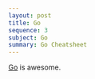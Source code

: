 ```yaml
---
layout: post
title: Go
sequence: 3
subject: Go
summary: Go Cheatsheet
---
```


[Go](https://golang.org) is awesome.


